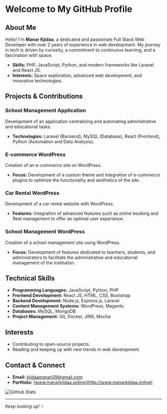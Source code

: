 # Welcome to My GitHub Profile

## About Me

Hello! I'm **Manar Kjidaa**, a dedicated and passionate Full Stack Web Developer with over 2 years of experience in web development. My journey in tech is driven by curiosity, a commitment to continuous learning, and a fascination with space.

- **Skills:** PHP, JavaScript, Python, and modern frameworks like Laravel and React JS.
- **Interests:** Space exploration, advanced web development, and innovative technologies.

## Projects & Contributions

### School Management Application
Development of an application centralizing and automating administrative and educational tasks.
- **Technologies:** Laravel (Backend), MySQL (Database), React (Frontend), Python (Automation and Data Analysis).

### E-commerce WordPress
Creation of an e-commerce site on WordPress.
- **Focus:** Development of a custom theme and integration of e-commerce plugins to optimize the functionality and aesthetics of the site.

### Car Rental WordPress
Development of a car rental website with WordPress.
- **Features:** Integration of advanced features such as online booking and fleet management to offer an optimal user experience.

### School Management WordPress
Creation of a school management site using WordPress.
- **Focus:** Development of features dedicated to teachers, students, and administrators to facilitate the administrative and educational management of the institution.

## Technical Skills

- **Programming Languages:** JavaScript, Python, PHP
- **Frontend Development:** React JS, HTML, CSS, Bootstrap
- **Backend Development:** Node.js, Express.js, Laravel
- **Content Management Systems:** WordPress, Magento
- **Databases:** MySQL, MongoDB
- **Project Management:** Git, Docker, JIRA, Mocha

## Interests

- Contributing to open-source projects.
- Reading and keeping up with new trends in web development.

## Contact & Connect

- **Email:** [kjidaamanar09@gmail.com](mailto:kjidaamanar09@gmail.com)
- **Portfolio:** [www.manarkjidaa.online](http://www.manarkjidaa.online)

![GitHub Stats](https://github-readme-stats.vercel.app/api?username=yourusername&show_icons=true&theme=radical)

---

*Keep looking up!* ✨
